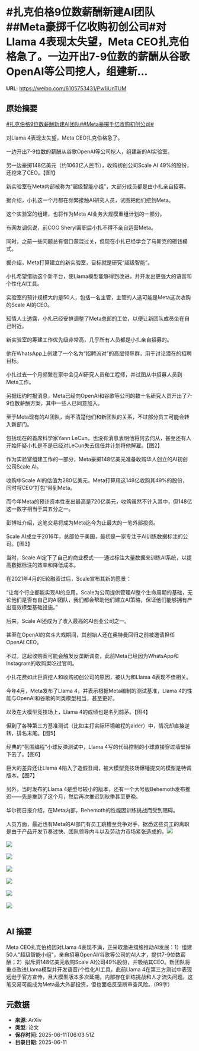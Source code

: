 # #扎克伯格9位数薪酬新建AI团队##Meta豪掷千亿收购初创公司#对Llama 4表现太失望，Meta CEO扎克伯格急了。一边开出7-9位数的薪酬从谷歌OpenAI等公司挖人，组建新...

**URL**: https://weibo.com/6105753431/Pw1iUnTUM

## 原始摘要

<a href="https://m.weibo.cn/search?containerid=231522type%3D1%26t%3D10%26q%3D%23%E6%89%8E%E5%85%8B%E4%BC%AF%E6%A0%BC9%E4%BD%8D%E6%95%B0%E8%96%AA%E9%85%AC%E6%96%B0%E5%BB%BAAI%E5%9B%A2%E9%98%9F%23&amp;extparam=%23%E6%89%8E%E5%85%8B%E4%BC%AF%E6%A0%BC9%E4%BD%8D%E6%95%B0%E8%96%AA%E9%85%AC%E6%96%B0%E5%BB%BAAI%E5%9B%A2%E9%98%9F%23" data-hide=""><span class="surl-text">#扎克伯格9位数薪酬新建AI团队#</span></a><a href="https://m.weibo.cn/search?containerid=231522type%3D1%26t%3D10%26q%3D%23Meta%E8%B1%AA%E6%8E%B7%E5%8D%83%E4%BA%BF%E6%94%B6%E8%B4%AD%E5%88%9D%E5%88%9B%E5%85%AC%E5%8F%B8%23&amp;extparam=%23Meta%E8%B1%AA%E6%8E%B7%E5%8D%83%E4%BA%BF%E6%94%B6%E8%B4%AD%E5%88%9D%E5%88%9B%E5%85%AC%E5%8F%B8%23" data-hide=""><span class="surl-text">#Meta豪掷千亿收购初创公司#</span></a><br><br>对Llama 4表现太失望，Meta CEO扎克伯格急了。<br><br>一边开出7-9位数的薪酬从谷歌OpenAI等公司挖人，组建新的AI实验室。<br><br>另一边豪掷148亿美元（约1063亿人民币），收购初创公司Scale AI 49%的股份，还挖来了CEO。【图1】<br><br>新实验室在Meta内部被称为“超级智能小组”，大部分成员都是由小扎亲自招募。<br><br>据介绍，小扎这一个月都在频繁接触AI研究人员，试图把他们挖到Meta。<br><br>这个实验室的组建，也将作为Meta AI业务大规模重组计划的一部分。<br><br>有网友调侃说，前COO Sheryl离职后小扎不得不亲自运营Meta。<br><br>同时，之前一些问题总有借口蒙混过关，但现在小扎已经学会了马斯克的砸钱模式。<br><br>据介绍，Meta打算建立的新实验室，目标就是研究“超级智能”。<br><br>小扎希望借助这个新平台，使Llama模型能够得到改进，并开发出更强大的语音和个性化AI工具。<br><br>实验室的预计规模大约是50人，包括一名主管，主管的人选可能是Meta这次收购的Scale AI的CEO。<br><br>知情人士透露，小扎已经安排调整了Meta总部的工位，以便让新团队成员坐在自己附近。<br><br>新实验室的筹建工作优先级非常高，几乎所有人员都是小扎亲自招募的。<br><br>他在WhatsApp上创建了一个名为“招聘派对”的高层领导群，用于讨论潜在的招聘目标。<br><br>小扎过去一个月频繁在家中会见AI研究人员和工程师，并试图从中招募人员到Meta工作。<br><br>另据纽约时报消息，Meta已经向OpenAI和谷歌等公司的数十名研究人员开出了7-9位数薪酬方案，其中一些人已同意加入。<br><br>至于Meta现有的AI团队，尚不清楚他们和新团队的关系，不过部分员工可能会转入新部门。<br><br>包括现在的首席科学家Yann LeCun，也没有消息表明他将何去何从，甚至还有人开始怀疑小扎是不是已经对LeCun失去信任并计划将他解雇。【图2】<br><br>作为实验室组建工作的一部分，Meta豪掷148亿美元准备收购华人创立的AI初创公司Scale AI。<br><br>收购中Scale AI的估值为280亿美元，Meta打算用这148亿收购其49%的股份，同时将CEO“打包”带到Meta。<br><br>而今年Meta的预计资本性支出最高是720亿美元，收购虽然不计入其中，但148亿这一数字相当于其五分之一。<br><br>彭博社介绍，这笔交易将成为Meta迄今为止最大的一笔外部投资。<br><br>Scale AI成立于2016年，总部位于美国，最初是一家专注于AI训练数据标注的公司。【图3】<br><br>当时，Scale AI定下了自己的商业模式——通过标注大量数据来训练AI系统，以提高数据标注的效率和降低成本。<br><br>在2021年4月的E轮融资过后，Scale宣布其新的愿景：<br><br>“让每个行业都能实现AI的应用。Scale为公司提供管理AI整个生命周期的基础，无论他们是否有自己的AI团队，我们都会帮助他们建立AI策略，保证他们能够拥有产出高效模型基础设施。”<br><br>后来，Scale AI还成为了收入最高的AI创业公司之一。<br><br>甚至在OpenAI的宫斗大戏期间，其创始人还在奥特曼回归之前被邀请担任OpenAI CEO。<br><br>不过，这起收购案可能会触发反垄断调查，此前Meta已经因为WhatsApp和Instagram的收购案吃过官司。<br><br>小扎花费如此巨资挖人和收购初创公司的原因，被认为和Llama 4表现不佳相关。<br><br>今年4月，Meta发布了Llama 4，并表示根据Meta编制的测试基准，Llama 4的性能与OpenAI和谷歌的同类模型相当，甚至更好。<br><br>以及在大模型竞技场上，Llama 4的成绩也是名列前茅。【图4】<br><br>但到了各种第三方基准测试（比如主打实际环境编程的aider）中，情况却直接逆转，排名末尾。【图5】<br><br>经典的“氛围编程”小球反弹测试中，Llama 4写的代码控制的小球直接穿过墙壁掉下去了。【图6】<br><br>巨大的差异还让Llama 4陷入了造假丑闻，被大模型竞技场爆锤提交的模型是特调版本。【图7】<br><br>另外，当时发布的Llama 4是型号较小的版本，还有一个大号版Behemoth发布推迟——先是推到了这个月，然后再次推迟到秋季甚至更晚。<br><br>华尔街日报介绍，在Meta内部，Behemoth的性能因训练挑战而受到阻碍。<br><br>人员方面，最近也有Meta的AI部门有员工跳槽至竞争对手，据悉这些员工的离职是由于产品开发节奏过快、团队领导内斗以及劳动力市场紧张造成的。<img style="" src="https://tvax4.sinaimg.cn/large/006Fd7o3gy1i2b8ofpd7dj30qs0g442a.jpg" referrerpolicy="no-referrer"><br><br><img style="" src="https://tvax1.sinaimg.cn/large/006Fd7o3gy1i2b8ohdi92j30zk0rbtf1.jpg" referrerpolicy="no-referrer"><br><br><img style="" src="https://tvax1.sinaimg.cn/large/006Fd7o3gy1i2b8oj7iusj30zk0gqwi0.jpg" referrerpolicy="no-referrer"><br><br><img style="" src="https://tvax4.sinaimg.cn/large/006Fd7o3gy1i2b8okfd17j30zk0ftajc.jpg" referrerpolicy="no-referrer"><br><br><img style="" src="https://tvax4.sinaimg.cn/large/006Fd7o3gy1i2b8onh6zej30xc0lj43l.jpg" referrerpolicy="no-referrer"><br><br><img style="" src="https://tvax4.sinaimg.cn/large/006Fd7o3gy1i2b8ov0wz8g30k00k0kjm.gif" referrerpolicy="no-referrer"><br><br><img style="" src="https://tvax2.sinaimg.cn/large/006Fd7o3gy1i2b8ouzz3lj30te0ju7fz.jpg" referrerpolicy="no-referrer"><br><br>

## AI 摘要

Meta CEO扎克伯格因对Llama 4表现不满，正采取激进措施推动AI发展：1）组建50人"超级智能小组"，亲自招募OpenAI/谷歌等公司的AI人才，提供7-9位数薪酬；2）拟斥资148亿美元收购Scale AI公司49%股份，并吸纳其CEO。新团队将重点改进Llama模型并开发语音/个性化AI工具。此前Llama 4在第三方测试中表现远逊于官方宣传，且大模型版本多次延期，内部存在训练挑战和人才流失问题。这笔交易可能成为Meta最大外部投资，但也面临反垄断审查风险。（99字）

## 元数据

- **来源**: ArXiv
- **类型**: 论文
- **保存时间**: 2025-06-11T06:03:51Z
- **目录日期**: 2025-06-11
